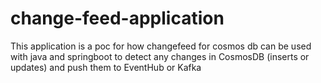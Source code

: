 # change-feed-application

This application is a poc for how changefeed for cosmos db can be used with java and springboot to detect any changes in CosmosDB (inserts or updates) and push them to EventHub or Kafka
